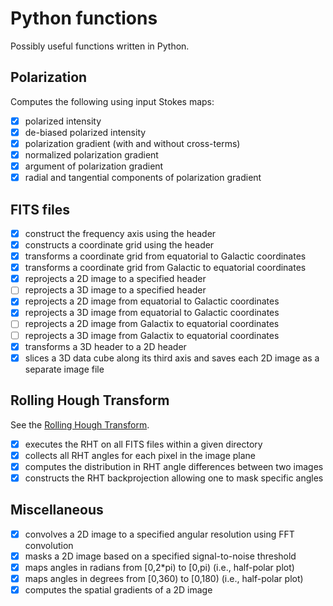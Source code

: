 # Python functions

Possibly useful functions written in Python.

## Polarization

Computes the following using input Stokes maps:
* [x] polarized intensity
* [x] de-biased polarized intensity
* [x] polarization gradient (with and without cross-terms)
* [x] normalized polarization gradient
* [x] argument of polarization gradient
* [x] radial and tangential components of polarization gradient

## FITS files

* [x] construct the frequency axis using the header
* [x] constructs a coordinate grid using the header
* [x] transforms a coordinate grid from equatorial to Galactic coordinates
* [x] transforms a coordinate grid from Galactic to equatorial coordinates
* [x] reprojects a 2D image to a specified header
* [ ] reprojects a 3D image to a specified header
* [x] reprojects a 2D image from equatorial to Galactic coordinates
* [x] reprojects a 3D image from equatorial to Galactic coordinates
* [ ] reprojects a 2D image from Galactix to equatorial coordinates
* [ ] reprojects a 3D image from Galactix to equatorial coordinates
* [x] transforms a 3D header to a 2D header
* [x] slices a 3D data cube along its third axis and saves each 2D image as a separate image file

## Rolling Hough Transform
See the [Rolling Hough Transform](https://github.com/seclark/RHT).
* [x] executes the RHT on all FITS files within a given directory
* [x] collects all RHT angles for each pixel in the image plane
* [x] computes the distribution in RHT angle differences between two images
* [x] constructs the RHT backprojection allowing one to mask specific angles

## Miscellaneous

* [x] convolves a 2D image to a specified angular resolution using FFT convolution
* [x] masks a 2D image based on a specified signal-to-noise threshold
* [x] maps angles in radians from \[0,2*pi) to \[0,pi) (i.e., half-polar plot)
* [x] maps angles in degrees from \[0,360) to \[0,180) (i.e., half-polar plot)
* [x] computes the spatial gradients of a 2D image
